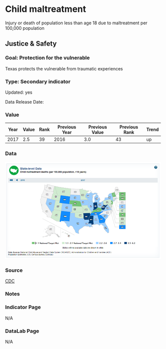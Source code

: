 # Child maltreatment


Injury or death of population less than age 18 due to maltreatment per 100,000 population

## Justice & Safety

### Goal: Protection for the vulnerable

Texas protects the vulnerable from traumatic experiences

### Type: Secondary indicator

Updated: yes

Data Release Date: 


### Value

| Year        |  Value      | Rank        | Previous Year | Previous Value | Previous Rank | Trend | 
| ----------- | ----------- | ----------- | ----------- | ----------- | ----------- | -----------|
|    2017     | 2.5         |  39         |    2016     |    3.0      | 43         |   up       | 

### Data

![map](./map_mal.PNG)

### Source

[CDC](https://www.healthypeople.gov/2020/data/map/4775?year=2017)

### Notes

### Indicator Page

N/A

### DataLab Page

N/A